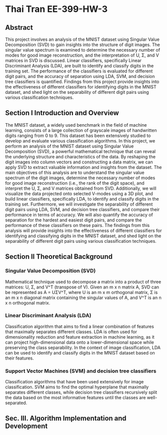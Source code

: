 # Thai Tran EE-399-HW-3 
## Abstract
This project involves an analysis of the MNIST dataset using Singular Value Decomposition (SVD) to gain insights into the structure of digit images. The singular value spectrum is examined to determine the necessary number of modes for good image reconstruction, and the interpretation of U, Σ, and V matrices in SVD is discussed. Linear classifiers, specifically Linear Discriminant Analysis (LDA), are built to identify and classify digits in the training set. The performance of the classifiers is evaluated for different digit pairs, and the accuracy of separation using LDA, SVM, and decision tree classifiers is quantified. Findings from this project provide insights into the effectiveness of different classifiers for identifying digits in the MNIST dataset, and shed light on the separability of different digit pairs using various classification techniques.

## Section I Introduction and Overview
The MNIST dataset, a widely used benchmark in the field of machine learning, consists of a large collection of grayscale images of handwritten digits ranging from 0 to 9. This dataset has been extensively studied to develop and evaluate various classification algorithms. In this project, we perform an analysis of the MNIST dataset using Singular Value Decomposition (SVD), a powerful mathematical technique that can reveal the underlying structure and characteristics of the data. By reshaping the digit images into column vectors and constructing a data matrix, we can apply SVD to extract valuable information and insights from the dataset. The main objectives of this analysis are to understand the singular value spectrum of the digit images, determine the necessary number of modes for good image reconstruction (i.e., the rank of the digit space), and interpret the U, Σ, and V matrices obtained from SVD. Additionally, we will visualize the data projected onto selected V-modes using a 3D plot, and build linear classifiers, specifically LDA, to identify and classify digits in the training set. Furthermore, we will investigate the separability of different digit pairs using LDA, SVM, and decision tree classifiers, and compare their performance in terms of accuracy. We will also quantify the accuracy of separation for the hardest and easiest digit pairs, and compare the performance of these classifiers on these pairs. The findings from this analysis will provide insights into the effectiveness of different classifiers for identifying and classifying digits in the MNIST dataset, and shed light on the separability of different digit pairs using various classification techniques.

## Section II Theoretical Background

### Singular Value Decomposition (SVD)
Mathematical technique used to decompose a matrix into a product of three matrices: U, Σ, and V^T (transpose of V). Given an m x n matrix A, SVD can be represented as A = UΣV^T, where U is an m x m orthogonal matrix, Σ is an m x n diagonal matrix containing the singular values of A, and V^T is an n x n orthogonal matrix.

### Linear Discriminant Analysis (LDA)
Classification algorithm that aims to find a linear combination of features that maximally separates different classes. LDA is often used for dimensionality reduction and feature extraction in machine learning, as it can project high-dimensional data onto a lower-dimensional space while preserving the class separability. In the context of image classification, LDA can be used to identify and classify digits in the MNIST dataset based on their features.

### Support Vector Machines (SVM) and decision tree classifiers
Classification algorithms that have been used extensively for image classification. SVM aims to find the optimal hyperplane that maximally separates different classes, while decision tree classifiers recursively split the data based on the most informative features until the classes are well-separated.

## Sec. III. Algorithm Implementation and Development

